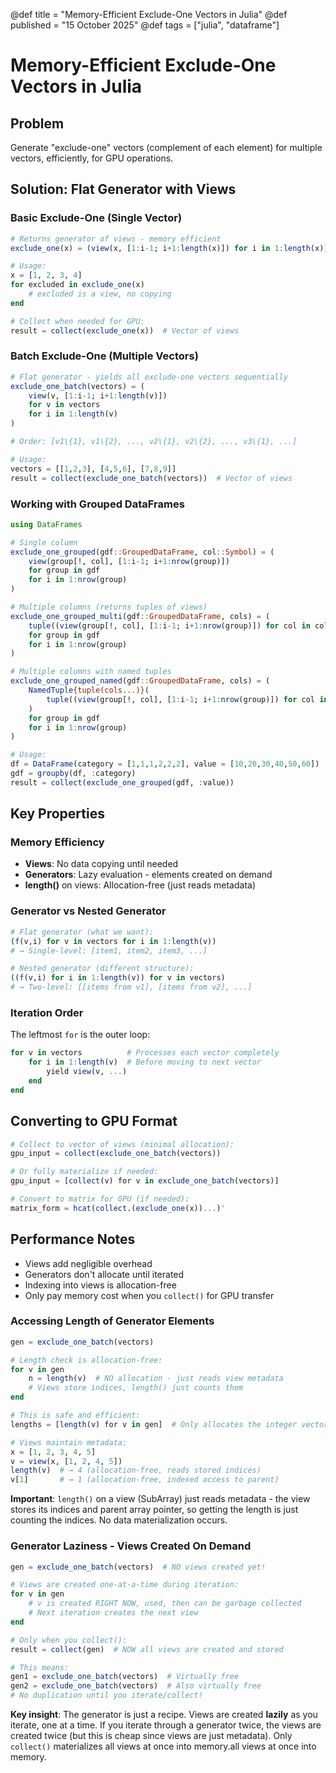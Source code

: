 @def title = "Memory-Efficient Exclude-One Vectors in Julia"
@def published = "15 October 2025"
@def tags = ["julia", "dataframe"]

# Memory-Efficient Exclude-One Vectors in Julia

## Problem
Generate "exclude-one" vectors (complement of each element) for multiple vectors, efficiently, for GPU operations.

## Solution: Flat Generator with Views

### Basic Exclude-One (Single Vector)
```julia
# Returns generator of views - memory efficient
exclude_one(x) = (view(x, [1:i-1; i+1:length(x)]) for i in 1:length(x))

# Usage:
x = [1, 2, 3, 4]
for excluded in exclude_one(x)
    # excluded is a view, no copying
end

# Collect when needed for GPU:
result = collect(exclude_one(x))  # Vector of views
```

### Batch Exclude-One (Multiple Vectors)
```julia
# Flat generator - yields all exclude-one vectors sequentially
exclude_one_batch(vectors) = (
    view(v, [1:i-1; i+1:length(v)]) 
    for v in vectors 
    for i in 1:length(v)
)

# Order: [v1\{1}, v1\{2}, ..., v2\{1}, v2\{2}, ..., v3\{1}, ...]

# Usage:
vectors = [[1,2,3], [4,5,6], [7,8,9]]
result = collect(exclude_one_batch(vectors))  # Vector of views
```

### Working with Grouped DataFrames
```julia
using DataFrames

# Single column
exclude_one_grouped(gdf::GroupedDataFrame, col::Symbol) = (
    view(group[!, col], [1:i-1; i+1:nrow(group)])
    for group in gdf
    for i in 1:nrow(group)
)

# Multiple columns (returns tuples of views)
exclude_one_grouped_multi(gdf::GroupedDataFrame, cols) = (
    tuple((view(group[!, col], [1:i-1; i+1:nrow(group)]) for col in cols)...)
    for group in gdf
    for i in 1:nrow(group)
)

# Multiple columns with named tuples
exclude_one_grouped_named(gdf::GroupedDataFrame, cols) = (
    NamedTuple{tuple(cols...)}(
        tuple((view(group[!, col], [1:i-1; i+1:nrow(group)]) for col in cols)...)
    )
    for group in gdf
    for i in 1:nrow(group)
)

# Usage:
df = DataFrame(category = [1,1,1,2,2,2], value = [10,20,30,40,50,60])
gdf = groupby(df, :category)
result = collect(exclude_one_grouped(gdf, :value))
```

## Key Properties

### Memory Efficiency
- **Views**: No data copying until needed
- **Generators**: Lazy evaluation - elements created on demand
- **length()** on views: Allocation-free (just reads metadata)

### Generator vs Nested Generator
```julia
# Flat generator (what we want):
(f(v,i) for v in vectors for i in 1:length(v))
# → Single-level: [item1, item2, item3, ...]

# Nested generator (different structure):
((f(v,i) for i in 1:length(v)) for v in vectors)
# → Two-level: [[items from v1], [items from v2], ...]
```

### Iteration Order
The leftmost `for` is the outer loop:
```julia
for v in vectors          # Processes each vector completely
    for i in 1:length(v)  # Before moving to next vector
        yield view(v, ...)
    end
end
```

## Converting to GPU Format
```julia
# Collect to vector of views (minimal allocation):
gpu_input = collect(exclude_one_batch(vectors))

# Or fully materialize if needed:
gpu_input = [collect(v) for v in exclude_one_batch(vectors)]

# Convert to matrix for GPU (if needed):
matrix_form = hcat(collect.(exclude_one(x))...)'
```

## Performance Notes
- Views add negligible overhead
- Generators don't allocate until iterated
- Indexing into views is allocation-free
- Only pay memory cost when you `collect()` for GPU transfer

### Accessing Length of Generator Elements
```julia
gen = exclude_one_batch(vectors)

# Length check is allocation-free:
for v in gen
    n = length(v)  # NO allocation - just reads view metadata
    # Views store indices, length() just counts them
end

# This is safe and efficient:
lengths = [length(v) for v in gen]  # Only allocates the integer vector

# Views maintain metadata:
x = [1, 2, 3, 4, 5]
v = view(x, [1, 2, 4, 5])
length(v)  # → 4 (allocation-free, reads stored indices)
v[1]       # → 1 (allocation-free, indexed access to parent)
```

**Important**: `length()` on a view (SubArray) just reads metadata - the view stores its indices and parent array pointer, so getting the length is just counting the indices. No data materialization occurs.

### Generator Laziness - Views Created On Demand
```julia
gen = exclude_one_batch(vectors)  # NO views created yet!

# Views are created one-at-a-time during iteration:
for v in gen
    # v is created RIGHT NOW, used, then can be garbage collected
    # Next iteration creates the next view
end

# Only when you collect():
result = collect(gen)  # NOW all views are created and stored

# This means:
gen1 = exclude_one_batch(vectors)  # Virtually free
gen2 = exclude_one_batch(vectors)  # Also virtually free
# No duplication until you iterate/collect!
```

**Key insight**: The generator is just a recipe. Views are created **lazily** as you iterate, one at a time. If you iterate through a generator twice, the views are created twice (but this is cheap since views are just metadata). Only `collect()` materializes all views at once into memory.all views at once into memory.